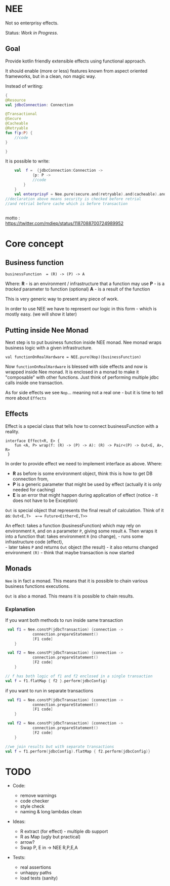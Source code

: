 # NEE

Not so enterprisy effects.

Status: *Work in Progress*.

## Goal 

Provide kotlin friendly extensible effects using functional approach.


It should enable (more or less) features known from aspect oriented frameworks, 
but in a clean, non magic way. 

Instead of writing:

``` kotlin
{
@Resource
val jdbcConnection: Connection

@Transactional
@Secure
@Cacheable
@Retryable
fun f(p:P) {
    //code
}

}
```

It is possible to write:
```kotlin
    val  f =  {jdbcConnection:Connection ->
            {p: P ->
            //code
        }
    }
    val enterprisyF = Nee.pure(secure.and(retryable).and(cacheable).and(transactional), f)
//declaration above means security is checked before retrial
//and retrial before cache which is before transaction 
 
```


motto :  
https://twitter.com/mdiep/status/1187088700724989952


# Core concept

## Business function
```
businessFunction  = (R) -> (P) -> A 
```

Where:
 **R**  - is an environment / infrastructure that a function may use
 **P** - is a *tracked* parameter to function (optional)
 **A** - is a result of the function

This is very generic way to present any piece of work.

In order to use NEE we have to represent our logic in this form - which is mostly easy.
(we will show it later)


## Putting inside Nee Monad

Next step is to put business function inside NEE monad.
Nee monad wraps business logic with a given infrastructure.

```
val functionOnRealHardware = NEE.pure(Nop)(businessFunction)
```

Now `functionOnRealHardware` is blessed with side effects and now is 
wrapped inside Nee monad. It is enclosed in a monad to make it "composable"
with other functions. Just think of performing multiple jdbc calls inside one transaction. 


As for side effects we see `Nop`... meaning not a real one - but it is time to tell more about `Effects`

## Effects

 Effect is a special class that tells how to connect businessFunction with a reality.
 
 ```
 interface Effect<R, E> {
     fun <A, P> wrap(f: (R) -> (P) -> A): (R) -> Pair<(P) -> Out<E, A>, R>
  }
```

In order to provide effect we need to implement interface as above.
Where:
 - **R** as before is some environment object, think this is how to get DB connection from,
 - **P** is a generic parameter that might be used by effect (actually it is only needed for caching)
 - **E** is an error that might happen during application of effect 
            (notice - it does not have to be Exception)
            
```Out``` is special object that represents the final result of calculation. 
Think of it as:  `Out<E,T>  =~= Future<Either<E,T>>`

An effect:
takes a function (businessFunction) which may rely on environment `R`, and on a  parameter `P`, 
giving  some result `A`. 
Then wraps it into a function that:
    takes environment `R` (no change),
      - runs some infrastructure code (effect),  
      - later takes `P` and returns `Out` object (the result)
      - it also returns  changed environment `(R)` - think that maybe transaction is now started            

## Monads

`Nee` is in fact a monad. This means that it is possible to chain various business functions executions.

`Out` is also a monad. This means it is possible to chain results.

### Explanation

If you want both methods to run inside same transaction 
```kotlin
 val f1 = Nee.constP(jdbcTransaction) {connection ->
            connection.prepareStatement()
            [F1 code]
    }

 val f2 = Nee.constP(jdbcTransaction) {connection ->
            connection.prepareStatement()
            [F2 code]
    }

// f has both logic of f1 and f2 enclosed in a single transaction
val f = f1.flatMap { f2 }.perform(jdbcConfig)
```


if you want to run in separate transactions
```kotlin
 val f1 = Nee.constP(jdbcTransaction) {connection ->
            connection.prepareStatement()
            [F1 code]
    }

 val f2 = Nee.constP(jdbcTransaction) {connection ->
            connection.prepareStatement()
            [F2 code]
    }

//we join results but with separate transactions
val f = f1.perform(jdbcConfig).flatMap { f2.perform(jdbcConfig)} 
```

# TODO
- Code:
    - remove warnings
    - code checker
    - style check
    - naming & long lambdas clean 
    
 - Ideas:
    - R extract (for effect) - multiple db support
    - R as Map (ugly but practical)
    - arrow?
    - Swap P, E in  -> NEE R,P,E,A
        
    
- Tests:
    - real assertions
    - unhappy paths
    - load tests (sanity)

